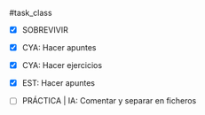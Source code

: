 #task_class
- [x] SOBREVIVIR
- [x] CYA: Hacer apuntes
- [x] CYA: Hacer ejercicios
- [x] EST: Hacer apuntes
- [ ] PRÁCTICA | IA: Comentar y separar en ficheros

